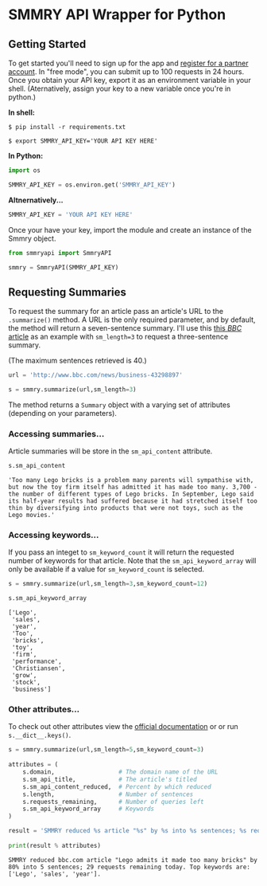
# SMMRY API Wrapper for Python

## Getting Started

To get started you'll need to sign up for the app and [register for a partner account](http://smmry.com/partner). In "free mode", you can submit up to 100 requests in 24 hours. Once you obtain your API key, export it as an environment variable in your shell. (Aternatively, assign your key to a new variable once you're in python.)

**In shell:**

`$ pip install -r requirements.txt`

`$ export SMMRY_API_KEY='YOUR API KEY HERE'`

**In Python:**


```python
import os

SMMRY_API_KEY = os.environ.get('SMMRY_API_KEY')
```

**Altnernatively...**


```python
SMMRY_API_KEY = 'YOUR API KEY HERE'
```

Once your have your key, import the module and create an instance of the Smmry object.


```python
from smmryapi import SmmryAPI

smmry = SmmryAPI(SMMRY_API_KEY)
```

## Requesting Summaries

To request the summary for an article pass an article's URL to the `.summarize()` method. A URL is the only required parameter, and by default, the method will return a seven-sentence summary. I'll use this [this *BBC* article](http://www.bbc.com/news/business-43298897) as an example with `sm_length=3` to request a three-sentence summary. 

(The maximum sentences retrieved is 40.) 


```python
url = 'http://www.bbc.com/news/business-43298897'

s = smmry.summarize(url,sm_length=3)
```

The method returns a `Summary` object with a varying set of attributes (depending on your parameters).

### Accessing summaries...

Article summaries will be store in the `sm_api_content` attribute.


```python
s.sm_api_content
```




    'Too many Lego bricks is a problem many parents will sympathise with, but now the toy firm itself has admitted it has made too many. 3,700 - the number of different types of Lego bricks. In September, Lego said its half-year results had suffered because it had stretched itself too thin by diversifying into products that were not toys, such as the Lego movies.'



### Accessing keywords...

If you pass an integet to `sm_keyword_count` it will return the requested number of keywords for that article. Note that the `sm_api_keyword_array` will only be available if a value for `sm_keyword_count` is selected.


```python
s = smmry.summarize(url,sm_length=3,sm_keyword_count=12)

s.sm_api_keyword_array
```




    ['Lego',
     'sales',
     'year',
     'Too',
     'bricks',
     'toy',
     'firm',
     'performance',
     'Christiansen',
     'grow',
     'stock',
     'business']



### Other attributes...

To check out other attributes view the [official documentation](https://smmry.com/api) or or run `s.__dict__.keys()`.


```python
s = smmry.summarize(url,sm_length=5,sm_keyword_count=3)
    
attributes = (
    s.domain,                  # The domain name of the URL
    s.sm_api_title,            # The article's titled 
    s.sm_api_content_reduced,  # Percent by which reduced
    s.length,                  # Number of sentences 
    s.requests_remaining,      # Number of queries left
    s.sm_api_keyword_array     # Keywords
)

result = 'SMMRY reduced %s article "%s" by %s into %s sentences; %s requests remaining today. Top keywords are: %a.'
    
print(result % attributes)
```

    SMMRY reduced bbc.com article "Lego admits it made too many bricks" by 80% into 5 sentences; 29 requests remaining today. Top keywords are: ['Lego', 'sales', 'year'].
    
